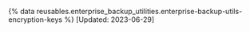 {% data reusables.enterprise_backup_utilities.enterprise-backup-utils-encryption-keys %} [Updated: 2023-06-29]
